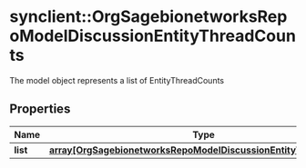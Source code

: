 # synclient::OrgSagebionetworksRepoModelDiscussionEntityThreadCounts

The model object represents a list of EntityThreadCounts

## Properties
Name | Type | Description | Notes
------------ | ------------- | ------------- | -------------
**list** | [**array[OrgSagebionetworksRepoModelDiscussionEntityThreadCount]**](org.sagebionetworks.repo.model.discussion.EntityThreadCount.md) |  | [optional] 


